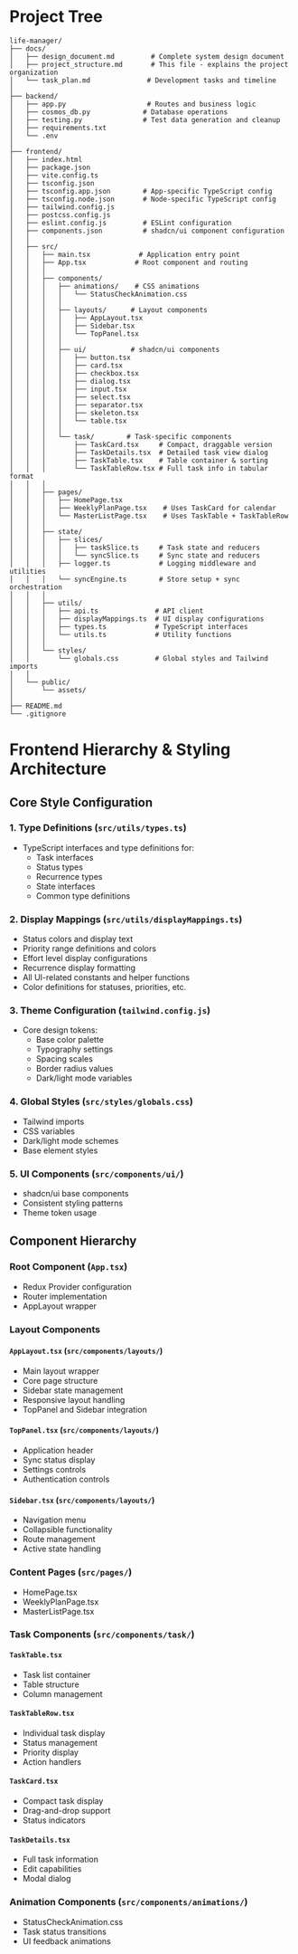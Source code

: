 # Project Tree

```text
life-manager/
├── docs/
│   ├── design_document.md         # Complete system design document
│   ├── project_structure.md       # This file - explains the project organization
│   └── task_plan.md              # Development tasks and timeline
│
├── backend/
│   ├── app.py                    # Routes and business logic
│   ├── cosmos_db.py             # Database operations
│   ├── testing.py               # Test data generation and cleanup
│   ├── requirements.txt
│   └── .env
│
├── frontend/
│   ├── index.html
│   ├── package.json
│   ├── vite.config.ts
│   ├── tsconfig.json
│   ├── tsconfig.app.json        # App-specific TypeScript config
│   ├── tsconfig.node.json       # Node-specific TypeScript config
│   ├── tailwind.config.js
│   ├── postcss.config.js
│   ├── eslint.config.js         # ESLint configuration
│   ├── components.json          # shadcn/ui component configuration
│   │
│   ├── src/
│   │   ├── main.tsx            # Application entry point
│   │   ├── App.tsx            # Root component and routing
│   │   │
│   │   ├── components/
│   │   │   ├── animations/    # CSS animations
│   │   │   │   └── StatusCheckAnimation.css
│   │   │   │
│   │   │   ├── layouts/      # Layout components
│   │   │   │   ├── AppLayout.tsx
│   │   │   │   ├── Sidebar.tsx
│   │   │   │   └── TopPanel.tsx
│   │   │   │
│   │   │   ├── ui/           # shadcn/ui components
│   │   │   │   ├── button.tsx
│   │   │   │   ├── card.tsx
│   │   │   │   ├── checkbox.tsx
│   │   │   │   ├── dialog.tsx
│   │   │   │   ├── input.tsx
│   │   │   │   ├── select.tsx
│   │   │   │   ├── separator.tsx
│   │   │   │   ├── skeleton.tsx
│   │   │   │   └── table.tsx
│   │   │   │
│   │   │   └── task/        # Task-specific components
│   │   │       ├── TaskCard.tsx     # Compact, draggable version
│   │   │       ├── TaskDetails.tsx  # Detailed task view dialog
│   │   │       ├── TaskTable.tsx    # Table container & sorting
│   │   │       └── TaskTableRow.tsx # Full task info in tabular format
│   │   │
│   │   ├── pages/
│   │   │   ├── HomePage.tsx
│   │   │   ├── WeeklyPlanPage.tsx    # Uses TaskCard for calendar
│   │   │   └── MasterListPage.tsx    # Uses TaskTable + TaskTableRow
│   │   │
│   │   ├── state/
│   │   │   ├── slices/
│   │   │   │   ├── taskSlice.ts     # Task state and reducers
│   │   │   │   └── syncSlice.ts     # Sync state and reducers
│   │   │   ├── logger.ts            # Logging middleware and utilities
│   │   │   └── syncEngine.ts        # Store setup + sync orchestration
│   │   │
│   │   ├── utils/
│   │   │   ├── api.ts              # API client
│   │   │   ├── displayMappings.ts  # UI display configurations
│   │   │   ├── types.ts            # TypeScript interfaces
│   │   │   └── utils.ts            # Utility functions
│   │   │
│   │   └── styles/
│   │       └── globals.css         # Global styles and Tailwind imports
│   │
│   └── public/
│       └── assets/
│
├── README.md
└── .gitignore
```

# Frontend Hierarchy & Styling Architecture

## Core Style Configuration

### 1. Type Definitions (`src/utils/types.ts`)
- TypeScript interfaces and type definitions for:
  - Task interfaces
  - Status types
  - Recurrence types
  - State interfaces
  - Common type definitions

### 2. Display Mappings (`src/utils/displayMappings.ts`)
- Status colors and display text
- Priority range definitions and colors
- Effort level display configurations
- Recurrence display formatting
- All UI-related constants and helper functions
- Color definitions for statuses, priorities, etc.

### 3. Theme Configuration (`tailwind.config.js`)
- Core design tokens:
  - Base color palette
  - Typography settings
  - Spacing scales
  - Border radius values
  - Dark/light mode variables

### 4. Global Styles (`src/styles/globals.css`)
- Tailwind imports
- CSS variables
- Dark/light mode schemes
- Base element styles

### 5. UI Components (`src/components/ui/`)
- shadcn/ui base components
- Consistent styling patterns
- Theme token usage

## Component Hierarchy

### Root Component (`App.tsx`)
- Redux Provider configuration
- Router implementation
- AppLayout wrapper

### Layout Components

#### `AppLayout.tsx` (`src/components/layouts/`)
- Main layout wrapper
- Core page structure
- Sidebar state management
- Responsive layout handling
- TopPanel and Sidebar integration

#### `TopPanel.tsx` (`src/components/layouts/`)
- Application header
- Sync status display
- Settings controls
- Authentication controls

#### `Sidebar.tsx` (`src/components/layouts/`)
- Navigation menu
- Collapsible functionality
- Route management
- Active state handling

### Content Pages (`src/pages/`)
- HomePage.tsx
- WeeklyPlanPage.tsx
- MasterListPage.tsx

### Task Components (`src/components/task/`)

#### `TaskTable.tsx`
- Task list container
- Table structure
- Column management

#### `TaskTableRow.tsx`
- Individual task display
- Status management
- Priority display
- Action handlers

#### `TaskCard.tsx`
- Compact task display
- Drag-and-drop support
- Status indicators

#### `TaskDetails.tsx`
- Full task information
- Edit capabilities
- Modal dialog

### Animation Components (`src/components/animations/`)
- StatusCheckAnimation.css
- Task status transitions
- UI feedback animations

